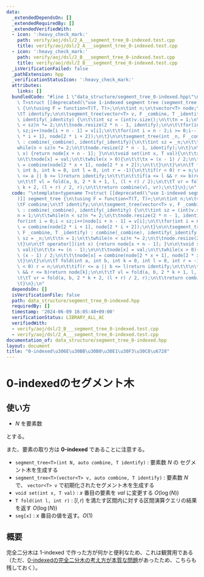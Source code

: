 ```yaml
---
data:
  _extendedDependsOn: []
  _extendedRequiredBy: []
  _extendedVerifiedWith:
  - icon: ':heavy_check_mark:'
    path: verify/aoj/dsl/2_A___segment_tree_0-indexed.test.cpp
    title: verify/aoj/dsl/2_A___segment_tree_0-indexed.test.cpp
  - icon: ':heavy_check_mark:'
    path: verify/aoj/dsl/2_B___segment_tree_0-indexed.test.cpp
    title: verify/aoj/dsl/2_B___segment_tree_0-indexed.test.cpp
  _isVerificationFailed: false
  _pathExtension: hpp
  _verificationStatusIcon: ':heavy_check_mark:'
  attributes:
    links: []
  bundledCode: "#line 1 \"data_structure/segment_tree_0-indexed.hpp\"\n\ntemplate<typename\
    \ T>struct [[deprecated(\"use 1-indexed segment tree (segment_tree.hpp)\")]] segment_tree\
    \ {\n\tusing F = function<T(T, T)>;\n\n\tint n;\n\tvector<T> node;\n\tF combine;\n\
    \tT identify;\n\n\tsegment_tree(vector<T> v, F _combine, T _identity) : combine(_combine),\
    \ identify(_identity) {\n\t\tint sz = (int)v.size();\n\t\tn = 1;\n\t\twhile(n\
    \ < sz)n *= 2;\n\t\tnode.resize(2 * n - 1, identify);\n\n\t\tfor(int i = 0;i <\
    \ sz;i++)node[i + n - 1] = v[i];\n\t\tfor(int i = n - 2;i >= 0;i--)node[i] = combine(node[2\
    \ * i + 1], node[2 * i + 2]);\n\t}\n\n\tsegment_tree(int _n, F _combine, T _identify)\
    \ : combine(_combine), identify(_identify){\n\t\tint sz = _n;\n\t\tn = 1;\n\t\t\
    while(n < sz)n *= 2;\n\t\tnode.resize(2 * n - 1, identify);\n\t}\n\n\tT operator[](int\
    \ x) {return node[x + n - 1]; }\n\n\tvoid set(int x, T val){\n\t\tx += (n - 1);\n\
    \n\t\tnode[x] = val;\n\t\twhile(x > 0){\n\t\t\tx = (x - 1) / 2;\n\t\t\tnode[x]\
    \ = combine(node[2 * x + 1], node[2 * x + 2]);\n\t\t}\n\t}\n\n\tT fold(int a,\
    \ int b, int k = 0, int l = 0, int r = -1){\n\t\tif(r < 0) r = n;\n\n\t\tif(r\
    \ <= a || b <= l)return identify;\n\t\t\n\t\tif(a <= l && r <= b)return node[k];\n\
    \n\t\tT vl = fold(a, b, 2 * k + 1, l, (l + r) / 2);\n\t\tT vr = fold(a, b, 2 *\
    \ k + 2, (l + r) / 2, r);\n\t\treturn combine(vl, vr);\n\t}\n};\n"
  code: "\ntemplate<typename T>struct [[deprecated(\"use 1-indexed segment tree (segment_tree.hpp)\"\
    )]] segment_tree {\n\tusing F = function<T(T, T)>;\n\n\tint n;\n\tvector<T> node;\n\
    \tF combine;\n\tT identify;\n\n\tsegment_tree(vector<T> v, F _combine, T _identity)\
    \ : combine(_combine), identify(_identity) {\n\t\tint sz = (int)v.size();\n\t\t\
    n = 1;\n\t\twhile(n < sz)n *= 2;\n\t\tnode.resize(2 * n - 1, identify);\n\n\t\t\
    for(int i = 0;i < sz;i++)node[i + n - 1] = v[i];\n\t\tfor(int i = n - 2;i >= 0;i--)node[i]\
    \ = combine(node[2 * i + 1], node[2 * i + 2]);\n\t}\n\n\tsegment_tree(int _n,\
    \ F _combine, T _identify) : combine(_combine), identify(_identify){\n\t\tint\
    \ sz = _n;\n\t\tn = 1;\n\t\twhile(n < sz)n *= 2;\n\t\tnode.resize(2 * n - 1, identify);\n\
    \t}\n\n\tT operator[](int x) {return node[x + n - 1]; }\n\n\tvoid set(int x, T\
    \ val){\n\t\tx += (n - 1);\n\n\t\tnode[x] = val;\n\t\twhile(x > 0){\n\t\t\tx =\
    \ (x - 1) / 2;\n\t\t\tnode[x] = combine(node[2 * x + 1], node[2 * x + 2]);\n\t\
    \t}\n\t}\n\n\tT fold(int a, int b, int k = 0, int l = 0, int r = -1){\n\t\tif(r\
    \ < 0) r = n;\n\n\t\tif(r <= a || b <= l)return identify;\n\t\t\n\t\tif(a <= l\
    \ && r <= b)return node[k];\n\n\t\tT vl = fold(a, b, 2 * k + 1, l, (l + r) / 2);\n\
    \t\tT vr = fold(a, b, 2 * k + 2, (l + r) / 2, r);\n\t\treturn combine(vl, vr);\n\
    \t}\n};\n"
  dependsOn: []
  isVerificationFile: false
  path: data_structure/segment_tree_0-indexed.hpp
  requiredBy: []
  timestamp: '2024-06-09 16:05:48+09:00'
  verificationStatus: LIBRARY_ALL_AC
  verifiedWith:
  - verify/aoj/dsl/2_B___segment_tree_0-indexed.test.cpp
  - verify/aoj/dsl/2_A___segment_tree_0-indexed.test.cpp
documentation_of: data_structure/segment_tree_0-indexed.hpp
layout: document
title: "0-indexed\u306E\u30BB\u30B0\u30E1\u30F3\u30C8\u6728"
---
```


# 0-indexedのセグメント木

## 使い方

- $N$ を要素数

とする。

また、要素の取り方は **0-indexed** であることに注意する。

- ``segment_tree<T>(int N, auto combine, T identify)`` : 要素数 $N$ の セグメント木を生成する
- ``segment_tree<T>(vector<T> v, auto combine, T identify)`` : 要素数 $N$ で、 ``vector<T> v`` で初期化されたセグメント木を生成する
- ``void set(int x, T val)`` : $x$ 番目の要素を $val$ に変更する  $O(\log(N))$
- ``T fold(int l, int r)`` : $[l, r)$ を満たす区間内に対する区間演算クエリの結果を返す $O(\log(N))$
- ``seg[x]`` : $x$ 番目の値を返す。$O(1)$

## 概要

完全二分木は 1-indexed で作った方が何かと便利なため、これは観賞用である（ただ、[0-indexedの完全二分木の考え方が本質な問題](https://atcoder.jp/contests/abc349/tasks/abc349_d)があったため、こちらも残しておく）。
